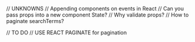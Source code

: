 // UNKNOWNS
// Appending components on events in React
// Can you pass props into a new component State?
// Why validate props?
// How to paginate searchTerms?

// TO DO
// USE REACT PAGINATE for pagination
